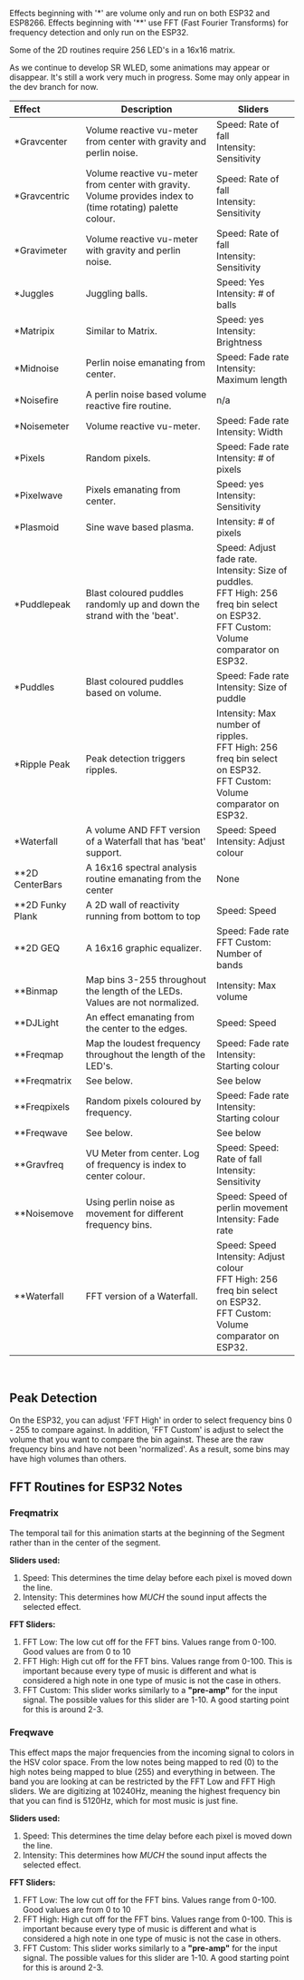 
Effects beginning with '*' are volume only and run on both ESP32 and ESP8266.
Effects beginning with '**' use FFT (Fast Fourier Transforms) for frequency detection and only run on the ESP32.

Some of the 2D routines require 256 LED's in a 16x16 matrix.

As we continue to develop SR WLED, some animations may appear or disappear. It's still a work very much in progress. Some may only appear in the dev branch for now.

| Effect | Description | Sliders
| :------------------ | --- | ---
| *Gravcenter | Volume reactive vu-meter from center with gravity and perlin noise. | Speed: Rate of fall <br /> Intensity: Sensitivity
| *Gravcentric |  Volume reactive vu-meter from center with gravity. Volume provides index to (time rotating) palette colour. | Speed: Rate of fall <br /> Intensity: Sensitivity
| *Gravimeter | Volume reactive vu-meter with gravity and perlin noise. | Speed: Rate of fall <br /> Intensity: Sensitivity
| *Juggles | Juggling balls.| Speed: Yes <br /> Intensity: # of balls
| *Matripix | Similar to Matrix. | Speed: yes <br /> Intensity: Brightness
| *Midnoise | Perlin noise emanating from center.| Speed: Fade rate <br /> Intensity: Maximum length
| *Noisefire | A perlin noise based volume reactive fire routine. | n/a
| *Noisemeter | Volume reactive vu-meter. | Speed: Fade rate <br /> Intensity: Width
| *Pixels | Random pixels. | Speed: Fade rate <br /> Intensity: # of pixels
| *Pixelwave | Pixels emanating from center. | Speed: yes <br /> Intensity: Sensitivity
| *Plasmoid | Sine wave based plasma. | Intensity: # of pixels
| *Puddlepeak | Blast coloured puddles randomly up and down the strand with the 'beat'. |Speed: Adjust fade rate.<br /> Intensity: Size of puddles.<br /> FFT High: 256 freq bin select on ESP32.<br /> FFT Custom: Volume comparator on ESP32.
| *Puddles | Blast coloured puddles based on volume.| Speed: Fade rate <br /> Intensity: Size of puddle
| *Ripple Peak | Peak detection triggers ripples. | Intensity: Max number of ripples.<br /> FFT High: 256 freq bin select on ESP32.<br /> FFT Custom: Volume comparator on ESP32.
| *Waterfall | A volume AND FFT version of a Waterfall that has 'beat' support.| Speed: Speed <br /> Intensity: Adjust colour
| **2D CenterBars | A 16x16 spectral analysis routine emanating from the center | None
| **2D Funky Plank | A 2D wall of reactivity running from bottom to top | Speed: Speed
| **2D GEQ | A 16x16 graphic equalizer. | Speed: Fade rate<br />FFT Custom: Number of bands
| **Binmap | Map bins 3-255 throughout the length of the LEDs.<br />Values are not normalized.| Intensity: Max volume 
| **DJLight | An effect emanating from the center to the edges. | Speed: Speed
| **Freqmap | Map the loudest frequency throughout the length of the LED's.| Speed: Fade rate<br /> Intensity: Starting colour 
| **Freqmatrix | See below. | See below
| **Freqpixels | Random pixels coloured by frequency. | Speed: Fade rate<br /> Intensity: Starting colour
| **Freqwave | See below. | See below
| **Gravfreq | VU Meter from center. Log of frequency is index to center colour. | Speed: Speed: Rate of fall<br /> Intensity: Sensitivity
| **Noisemove | Using perlin noise as movement for different frequency bins. |Speed: Speed of perlin movement <br /> Intensity: Fade rate
| **Waterfall | FFT version of a Waterfall.| Speed: Speed <br /> Intensity: Adjust colour<br /> FFT High: 256 freq bin select on ESP32.<br /> FFT Custom: Volume comparator on ESP32.
<br />

## Peak Detection

On the ESP32, you can adjust 'FFT High' in order to select frequency bins 0 - 255 to compare against. In addition, 'FFT Custom' is adjust to select the volume that you want to compare the bin against. These are the raw frequency bins and have not been 'normalized'. As a result, some bins may have high volumes than others.


## FFT Routines for ESP32 Notes

### Freqmatrix 
The temporal tail for this animation starts at the beginning of the Segment rather than in the center of the segment.

**Sliders used:**
1. Speed: This determines the time delay before each pixel is moved down the line.
1. Intensity: This determines how _MUCH_ the sound input affects the selected effect.

**FFT Sliders:**
1. FFT Low: The low cut off for the FFT bins. Values range from 0-100. Good values are from 0 to 10
1. FFT High: High cut off for the FFT bins. Values range from 0-100. This is important because every type of music is different and what is considered a high note in one type of music is not the case in others. 
1. FFT Custom: This slider works similarly to a **"pre-amp"** for the input signal. The possible values for this slider are 1-10. A good starting point for this is around 2-3.

### Freqwave
This effect maps the major frequencies from the incoming signal to colors in the HSV color space. From the low notes being mapped to red (0) to the high notes being mapped to blue (255) and everything in between. The band you are looking at can be restricted by the FFT Low and FFT High sliders. We are digitizing at 10240Hz, meaning the highest frequency bin that you can find is 5120Hz, which for most music is just fine.
 
**Sliders used:**
1. Speed: This determines the time delay before each pixel is moved down the line.
1. Intensity: This determines how _MUCH_ the sound input affects the selected effect.

**FFT Sliders:**
1. FFT Low: The low cut off for the FFT bins. Values range from 0-100. Good values are from 0 to 10
1. FFT High: High cut off for the FFT bins. Values range from 0-100. This is important because every type of music is different and what is considered a high note in one type of music is not the case in others. 
1. FFT Custom: This slider works similarly to a **"pre-amp"** for the input signal. The possible values for this slider are 1-10. A good starting point for this is around 2-3.


